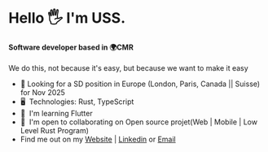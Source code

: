 Hello 🖐️ I'm USS.
=======================================================================================================================================

#### Software developer based in 🌍CMR
We do this, not because it's easy, but because we want to make it easy

* 👀 Looking for a SD position in Europe (London, Paris, Canada || Suisse) for Nov 2025
* 🖥️  Technologies: Rust, TypeScript
* 🌱  I'm learning Flutter
* 🤝  I'm open to collaborating on Open source projet(Web | Mobile | Low Level Rust Program)
* Find me out on my [Website](https://uss-franckmekoulou.web.app/) | [Linkedin](https://www.linkedin.com/in/franck-mekoulou/) or [Email](mailto:franckmekoulou.dev@hotmail.com)
